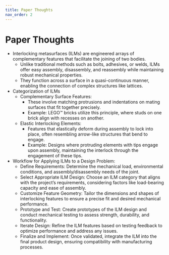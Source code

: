 ```yaml
---
title: Paper Thoughts
nav_order: 2
---
```


# Paper Thoughts

- Interlocking metasurfaces (ILMs) are engineered arrays of complementary features that facilitate the joining of two bodies.
  - Unlike traditional methods such as bolts, adhesives, or welds, ILMs offer easy assembly, disassembly, and reassembly while maintaining robust mechanical properties.
  - They function across a surface in a quasi-continuous manner, enabling the connection of complex structures like lattices.
- Categorization of ILMs
  - Complementary Surface Features:
    - These involve matching protrusions and indentations on mating surfaces that fit together precisely.
    - Example: LEGO™ bricks utilize this principle, where studs on one brick align with recesses on another.
  - Elastic Interlocking Elements:
    - Features that elastically deform during assembly to lock into place, often resembling arrow-like structures that bend to engage.
    - Example: Designs where protruding elements with tips engage upon assembly, maintaining the interlock through the engagement of these tips.
- Workflow for Applying ILMs to a Design Problem:
  - Define Requirements: Determine the mechanical load, environmental conditions, and assembly/disassembly needs of the joint.
  - Select Appropriate ILM Design: Choose an ILM category that aligns with the project’s requirements, considering factors like load-bearing capacity and ease of assembly.
  - Customize Feature Geometry: Tailor the dimensions and shapes of interlocking features to ensure a precise fit and desired mechanical performance.
  - Prototype and Test: Create prototypes of the ILM design and conduct mechanical testing to assess strength, durability, and functionality.
  - Iterate Design: Refine the ILM features based on testing feedback to optimize performance and address any issues.
  - Finalize and Implement: Once validated, integrate the ILM into the final product design, ensuring compatibility with manufacturing processes.
